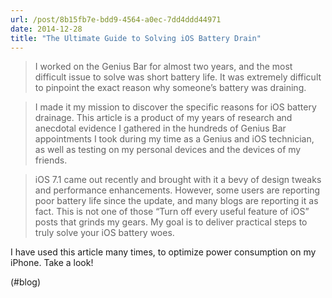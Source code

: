 ```yaml
---
url: /post/8b15fb7e-bdd9-4564-a0ec-7dd4ddd44971
date: 2014-12-28
title: "The Ultimate Guide to Solving iOS Battery Drain"
---
```


> I worked on the Genius Bar for almost two years, and the most difficult issue to solve was short battery life. It was extremely difficult to pinpoint the exact reason why someone&#8217;s battery was draining.

    

> I made it my mission to discover the specific reasons for iOS battery drainage. This article is a product of my years of research and anecdotal evidence I gathered in the hundreds of Genius Bar appointments I took during my time as a Genius and iOS technician, as well as testing on my personal devices and the devices of my friends.

    

> iOS 7.1 came out recently and brought with it a bevy of design tweaks and performance enhancements. However, some users are reporting poor battery life since the update, and many blogs are reporting it as fact. This is not one of those &#8220;Turn off every useful feature of iOS&#8221; posts that grinds my gears. My goal is to deliver practical steps to truly solve your iOS battery woes. 



I have used this article many times, to optimize power consumption on my iPhone. Take a look!



(#blog)